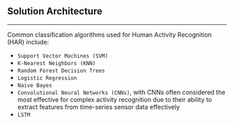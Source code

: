 ## Solution Architecture
---


Common classification algorithms used for Human Activity Recognition (HAR) include: 

- `Support Vector Machines (SVM)` 
- `K-Nearest Neighbors (KNN)`
- `Random Forest Decision Trees` 
- `Logistic Regression`
- `Naive Bayes`
- `Convolutional Neural Networks (CNNs)`, with CNNs often considered the most effective for complex activity recognition due to their ability to extract features from time-series sensor data effectively
- `LSTM`


